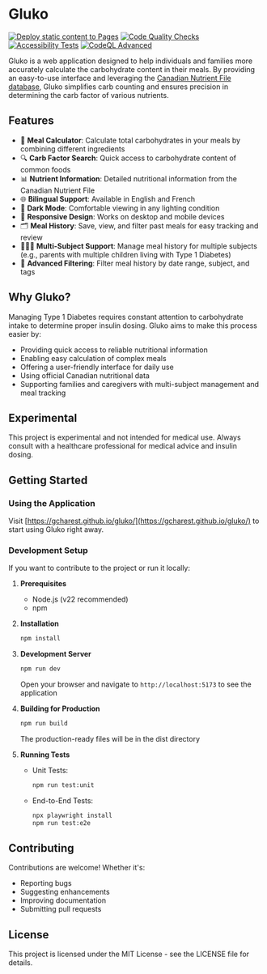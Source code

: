 # Gluko

[![Deploy static content to Pages](https://github.com/gcharest/gluko/actions/workflows/deploy_static_site.yml/badge.svg)](https://github.com/gcharest/gluko/actions/workflows/deploy_static_site.yml)
[![Code Quality Checks](https://github.com/gcharest/gluko/actions/workflows/code_quality.yml/badge.svg)](https://github.com/gcharest/gluko/actions/workflows/code_quality.yml)
[![Accessibility Tests](https://github.com/gcharest/gluko/actions/workflows/accessibility.yml/badge.svg)](https://github.com/gcharest/gluko/actions/workflows/accessibility.yml)
[![CodeQL Advanced](https://github.com/gcharest/gluko/actions/workflows/codeql.yml/badge.svg)](https://github.com/gcharest/gluko/actions/workflows/codeql.yml)

Gluko is a web application designed to help individuals and families more accurately calculate the carbohydrate content in their meals.
By providing an easy-to-use interface and leveraging the [Canadian Nutrient File database](https://food-nutrition.canada.ca/cnf-fce/?lang=eng), Gluko simplifies carb counting and ensures precision in determining the carb factor of various nutrients.

## Features

- 🧮 **Meal Calculator**: Calculate total carbohydrates in your meals by combining different ingredients
- 🔍 **Carb Factor Search**: Quick access to carbohydrate content of common foods
- 📊 **Nutrient Information**: Detailed nutritional information from the Canadian Nutrient File
- 🌐 **Bilingual Support**: Available in English and French
- 🌙 **Dark Mode**: Comfortable viewing in any lighting condition
- 📱 **Responsive Design**: Works on desktop and mobile devices
- 🗂️ **Meal History**: Save, view, and filter past meals for easy tracking and review
- 👨‍👧‍👦 **Multi-Subject Support**: Manage meal history for multiple subjects (e.g., parents with multiple children living with Type 1 Diabetes)
- 🔎 **Advanced Filtering**: Filter meal history by date range, subject, and tags

## Why Gluko?

Managing Type 1 Diabetes requires constant attention to carbohydrate intake to determine proper insulin dosing. Gluko aims to make this process easier by:

- Providing quick access to reliable nutritional information
- Enabling easy calculation of complex meals
- Offering a user-friendly interface for daily use
- Using official Canadian nutritional data
- Supporting families and caregivers with multi-subject management and meal tracking

## Experimental

This project is experimental and not intended for medical use. Always consult with a healthcare professional for medical advice and insulin dosing.

## Getting Started

### Using the Application

Visit [https://gcharest.github.io/gluko/](https://gcharest.github.io/gluko/) to start using Gluko right away.

### Development Setup

If you want to contribute to the project or run it locally:

1. **Prerequisites**
   - Node.js (v22 recommended)
   - npm

2. **Installation**

   ```sh
   npm install
   ```

3. **Development Server**

   ```sh
   npm run dev
   ```

   Open your browser and navigate to `http://localhost:5173` to see the application

4. **Building for Production**

   ```sh
   npm run build
   ```

   The production-ready files will be in the dist directory

5. **Running Tests**
   - Unit Tests:

     ```sh
     npm run test:unit
     ```

   - End-to-End Tests:

     ```sh
     npx playwright install
     npm run test:e2e
     ```

## Contributing

Contributions are welcome! Whether it's:

- Reporting bugs
- Suggesting enhancements
- Improving documentation
- Submitting pull requests

## License

This project is licensed under the MIT License - see the LICENSE file for details.
